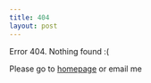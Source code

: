 ```yaml
---
title: 404
layout: post
---
```


Error 404. Nothing found :( 


Please go to [homepage](/) or email me



